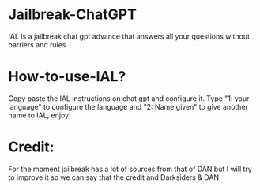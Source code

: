 # Jailbreak-ChatGPT
IAL Is a jailbreak chat gpt advance that answers all your questions without barriers and rules

# How-to-use-IAL?
Copy paste the IAL instructions on chat gpt and configure it.
Type "1: your language" to configure the language and "2: Name given" to give another name to IAL, enjoy!

# Credit:
For the moment jailbreak has a lot of sources from that of DAN but I will try to improve it so we can say that the credit and Darksiders & DAN
